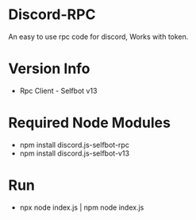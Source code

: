 # Discord-RPC
An easy to use rpc code for discord, Works with token.
# Version Info
- Rpc Client - Selfbot v13
# Required Node Modules
- npm install discord.js-selfbot-rpc
- npm install discord.js-selfbot-v13
# Run
- npx node index.js | npm node index.js
